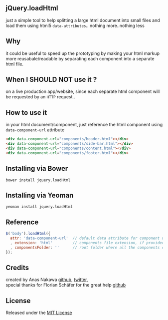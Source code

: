 ## jQuery.loadHtml
just a simple tool to help splitting a large html document into small files and load them using html5 `data-attributes`.. nothing more..nothing less

## Why
it could be useful to speed up the prototyping by making your html markup more reusabale/readable by separating each component into a separate html file.

## When I SHOULD NOT use it ?
on a live production app/website, since each separate html component will be requested by an `HTTP` request..

## How to use it
in your html document/component, just reference the html component using `data-component-url` attribute
```html
<div data-component-url="components/header.html"></div>
<div data-component-url="components/side-bar.html"></div>
<div data-component-url="components/content.html"></div>
<div data-component-url="components/footer.html"></div>
```

## Installing via Bower
```
bower install jquery.loadHtml
```

## Installing via Yeoman
```
yeoman install jquery.loadHtml
```

## Reference
```js
$('body').loadHtml({
  attr: 'data-component-url'  // default data attribute for component url
  , extension: 'html'         // components file extension, if provided, no need to append it in the component-url attribute
  , componentsFolder: ''      // root folder where all the components can be found, if provided, no need to put prepend it in the component-url attribute
});
```

## Credits
created by Anas Nakawa [github](//github.com/anasnakawa), [twitter](//twitter.com/anasnakawa),  
special thanks for Florian Schäfer for the great help [github](//github.com/fschaefer)

## License
Released under the [MIT License](http://www.opensource.org/licenses/mit-license.php)